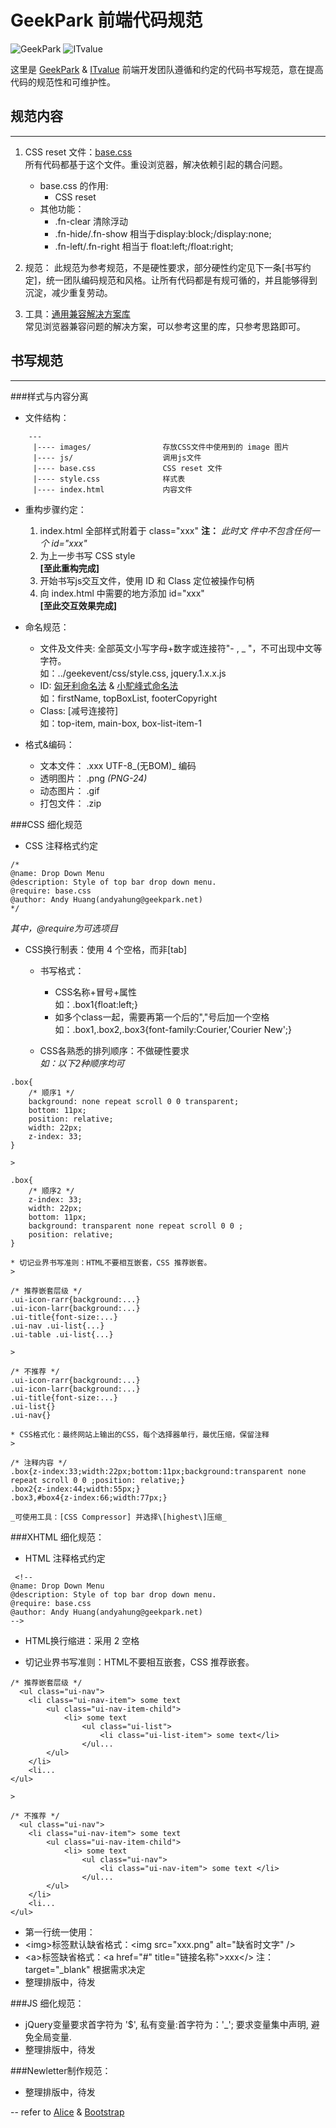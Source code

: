 # GeekPark 前端代码规范  
![GeekPark](http://www.geekpark.net/public/css/images/logo.png)
![ITvalue](http://2009.itvalue.com.cn/mod/iv/views/default/css/images/logo.gif)

这里是 [GeekPark] & [ITvalue] 前端开发团队遵循和约定的代码书写规范，意在提高代码的规范性和可维护性。

## 规范内容
----
1. CSS reset 文件：[base.css]  
所有代码都基于这个文件。重设浏览器，解决依赖引起的耦合问题。 
    * base.css 的作用:
        * CSS reset
    * 其他功能：
        * .fn-clear 清除浮动
        * .fn-hide/.fn-show 相当于display:block;/display:none;
        * .fn-left/.fn-right 相当于 float:left;/float:right;

2. 规范：
此规范为参考规范，不是硬性要求，部分硬性约定见下一条\[书写约定\]，统一团队编码规范和风格。让所有代码都是有规可循的，并且能够得到沉淀，减少重复劳动。
 
3. 工具：[通用兼容解决方案库]  
常见浏览器兼容问题的解决方案，可以参考这里的库，只参考思路即可。

## 书写规范
----
###样式与内容分离

* 文件结构： 
```
    ---
     |---- images/                存放CSS文件中使用到的 image 图片  
     |---- js/                    调用js文件  
     |---- base.css               CSS reset 文件  
     |---- style.css              样式表  
     |---- index.html             内容文件  
```
* 重构步骤约定：
    1. index.html 全部样式附着于 class="xxx" **注：** _此时文    件中不包含任何一个 id="xxx"_
    2. 为上一步书写 CSS style  
    **\[至此重构完成\]**
    3. 开始书写js交互文件，使用 ID 和 Class 定位被操作句柄
    4. 向 index.html 中需要的地方添加 id="xxx"  
    **\[至此交互效果完成\]**
    
* 命名规范：  
    * 文件及文件夹: 全部英文小写字母+数字或连接符"\- , \_ "，不可出现中文等字符。  
    如：../geekevent/css/style.css, jquery.1.x.x.js 
    * ID: [匈牙利命名法] & [小駝峰式命名法]  
    如：firstName, topBoxList, footerCopyright
    * Class: [减号连接符]  
    如：top-item, main-box, box-list-item-1
    
* 格式&编码：
    * 文本文件： .xxx UTF-8_\(无BOM\)_ 编码
    * 透明图片： .png _(PNG-24)_
    * 动态图片： .gif
    * 打包文件： .zip
    
###CSS 细化规范

* CSS 注释格式约定  
>
```
/*
@name: Drop Down Menu
@description: Style of top bar drop down menu.
@require: base.css
@author: Andy Huang(andyahung@geekpark.net)
*/
```
_其中，@require为可选项目_ 

* CSS换行制表：使用 4 个空格，而非\[tab\]
       
    * 书写格式：
        * CSS名称+冒号+属性  
        如：.box1{float:left;}
        * 如多个class一起，需要再第一个后的","号后加一个空格  
        如：.box1,.box2,.box3{font-family:Courier,'Courier New';}
        
    * CSS各熟悉的排列顺序：不做硬性要求  
    _如：以下2种顺序均可_
    >
```
.box{
    /* 顺序1 */
    background: none repeat scroll 0 0 transparent;
    bottom: 11px;
    position: relative;
    width: 22px;
    z-index: 33;
}
```
    >
```
.box{
    /* 顺序2 */
    z-index: 33;
    width: 22px;
    bottom: 11px;
    background: transparent none repeat scroll 0 0 ;
    position: relative;
}
```
  
    * 切记业界书写准则：HTML不要相互嵌套，CSS 推荐嵌套。  
    >
```
/* 推荐嵌套层级 */
.ui-icon-rarr{background:...}
.ui-icon-larr{background:...}
.ui-title{font-size:...}
.ui-nav .ui-list{...}
.ui-table .ui-list{...}
```
    >
```
/* 不推荐 */
.ui-icon-rarr{background:...}
.ui-icon-larr{background:...}
.ui-title{font-size:...}
.ui-list{}
.ui-nav{}
```
    * CSS格式化：最终网站上输出的CSS，每个选择器单行，最优压缩，保留注释  
    >
```
/* 注释内容 */
.box{z-index:33;width:22px;bottom:11px;background:transparent none repeat scroll 0 0 ;position: relative;}
.box2{z-index:44;width:55px;}
.box3,#box4{z-index:66;width:77px;}
```
    _可使用工具：[CSS Compressor] 并选择\[highest\]压缩_  
    
###XHTML 细化规范：

* HTML 注释格式约定  
    >
```
 <!--
@name: Drop Down Menu
@description: Style of top bar drop down menu.
@require: base.css
@author: Andy Huang(andyahung@geekpark.net)
-->
```
* HTML换行缩进：采用 2 空格

* 切记业界书写准则：HTML不要相互嵌套，CSS 推荐嵌套。  
    >
```
/* 推荐嵌套层级 */
  <ul class="ui-nav">
    <li class="ui-nav-item"> some text
        <ul class="ui-nav-item-child">
            <li> some text
                <ul class="ui-list">
                    <li class="ui-list-item"> some text</li>
                </ul...
        </ul>
    </li>
    <li...
</ul>
```
    >
```
/* 不推荐 */
  <ul class="ui-nav">
    <li class="ui-nav-item"> some text
        <ul class="ui-nav-item-child">
            <li> some text
                <ul class="ui-nav">
                    <li class="ui-nav-item"> some text </li>
                </ul...
        </ul>
    </li>
    <li...
</ul>
```

* 第一行统一使用：<!DOCTYPE html>
* \<img\>标签默认缺省格式：\<img src="xxx.png" alt="缺省时文字" />
* \<a\>标签缺省格式：\<a href="#" title="链接名称">xxx\</> 注：target="_blank" 根据需求决定  
* 整理排版中，待发  

###JS 细化规范：
* jQuery变量要求首字符为 '$', 私有变量:首字符为：'_'; 要求变量集中声明, 避免全局变量.
* 整理排版中，待发  

###Newletter制作规范：
* 整理排版中，待发



-- refer to [Alice] & [Bootstrap]  
    

[GeekPark]: http://geekpark.net/ "http://geekpark.net/"
[ITvalue]: http://www.itvalue.com.cn/

[Alice]: https://github.com/alipay/alice "Alice 支付宝前端样式解决方案"
[Bootstrap]: http://twitter.github.com/bootstrap/ "Bootstrap, from Twitter"
[base.css]: https://github.com/hzlzh/GeekPark/blob/master/base.css "CSS reset 文件"
[CSS 规范]: http://aliceui.com/css-spec/ "CSS 代码书写规范"
[样式库构建规范]: http://aliceui.com/alice-css-guide/ "该项不予参考"
[通用兼容解决方案库]: http://aliceui.com/alice-css/#solutions "该项不予参考"

[匈牙利命名法]: http://zh.wikipedia.org/wiki/%E5%8C%88%E7%89%99%E5%88%A9%E5%91%BD%E5%90%8D%E6%B3%95 "Wiki:匈牙利命名法"
[小駝峰式命名法]:http://zh.wikipedia.org/wiki/%E9%A7%9D%E5%B3%B0%E5%BC%8F%E5%A4%A7%E5%B0%8F%E5%AF%AB "小駝峰式命名法"
[CSS Compressor]: http://www.csscompressor.com/ "CSS 压缩"
